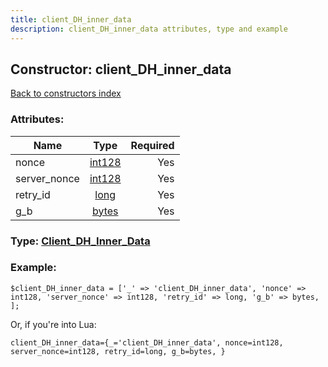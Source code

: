 ```yaml
---
title: client_DH_inner_data
description: client_DH_inner_data attributes, type and example
---
```

## Constructor: client\_DH\_inner\_data  
[Back to constructors index](index.md)



### Attributes:

| Name     |    Type       | Required |
|----------|:-------------:|---------:|
|nonce|[int128](../types/int128.md) | Yes|
|server\_nonce|[int128](../types/int128.md) | Yes|
|retry\_id|[long](../types/long.md) | Yes|
|g\_b|[bytes](../types/bytes.md) | Yes|



### Type: [Client\_DH\_Inner\_Data](../types/Client_DH_Inner_Data.md)


### Example:

```
$client_DH_inner_data = ['_' => 'client_DH_inner_data', 'nonce' => int128, 'server_nonce' => int128, 'retry_id' => long, 'g_b' => bytes, ];
```  

Or, if you're into Lua:  


```
client_DH_inner_data={_='client_DH_inner_data', nonce=int128, server_nonce=int128, retry_id=long, g_b=bytes, }

```


